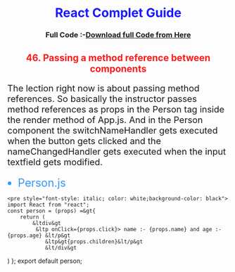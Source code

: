 <h1 style="text-align: center; color: #1a1aff">React Complet Guide</h1>

<h3 style="text-align: center;">Full Code :-<a href="https://github.com/ram-chadar/Complete-React-Guide">Download full Code from Here</a></h3>

<h2 style="text-align: center; color: #ff1a1a">46. Passing a method reference between components</h2>

<p style="font-size: 20px">
	The lection right now is about passing method references. So basically the instructor passes method references as props in the Person tag inside the render method of App.js. And in the Person component the switchNameHandler gets executed when the button gets clicked and the nameChangedHandler gets executed when the input textfield gets modified.
</p>

<ul><li style="font-size:25px; color: #3399ff">Person.js</li></ul>

	<pre style="font-style: italic; color: white;background-color: black">
	import React from "react";
	const person = (props) =&gt{
		return (
       		&ltdiv&gt 
        	 &ltp onClick={props.click}> name :- {props.name} and age :- {props.age} &lt/p&gt
         		&ltp&gt{props.children}&lt/p&gt
   				&lt/div&gt
   )
};
export default person;

</pre>

